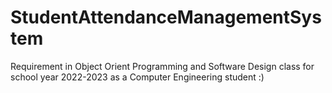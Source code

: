 # StudentAttendanceManagementSystem
Requirement in Object Orient Programming and Software Design class for school year 2022-2023 as a Computer Engineering student :)
